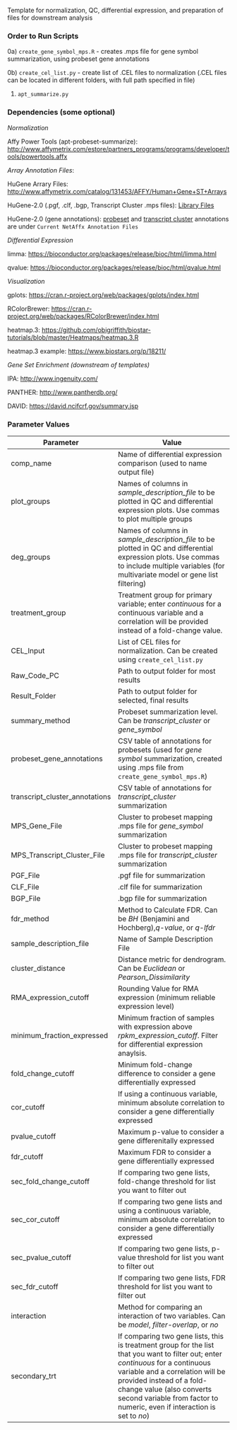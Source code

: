 Template for normalization, QC, differential expression, and preparation of files for downstream analysis

### Order to Run Scripts ###

0a) `create_gene_symbol_mps.R` - creates .mps file for gene symbol summarization, using probeset gene annotations

0b) `create_cel_list.py` - create list of .CEL files to normalization (.CEL files can be located in different folders, with full path specified in file)

1) `apt_summarize.py`

### Dependencies (some optional) ###

*Normalization*

Affy Power Tools (apt-probeset-summarize): http://www.affymetrix.com/estore/partners_programs/programs/developer/tools/powertools.affx

*Array Annotation Files*:

HuGene Arrary Files: http://www.affymetrix.com/catalog/131453/AFFY/Human+Gene+ST+Arrays

HuGene-2.0 (.pgf, .clf, .bgp, Transcript Cluster .mps files): [Library Files](http://www.affymetrix.com/Auth/analysis/downloads/lf/wt/HuGene-2_0-st/HuGene-2_0-st_rev1.zip)

HuGene-2.0 (gene annotations): [probeset](http://www.affymetrix.com/Auth/analysis/downloads/na36/wtgene/HuGene-2_0-st-v1.na36.hg19.probeset.csv.zip) and [transcript cluster](http://www.affymetrix.com/Auth/analysis/downloads/na36/wtgene/HuGene-2_0-st-v1.na36.hg19.transcript.csv.zip) annotations are under `Current NetAffx Annotation Files`

*Differential Expression*

limma: https://bioconductor.org/packages/release/bioc/html/limma.html

qvalue: https://bioconductor.org/packages/release/bioc/html/qvalue.html

*Visualization*

gplots: https://cran.r-project.org/web/packages/gplots/index.html

RColorBrewer: https://cran.r-project.org/web/packages/RColorBrewer/index.html

heatmap.3: https://github.com/obigriffith/biostar-tutorials/blob/master/Heatmaps/heatmap.3.R

heatmap.3 example: https://www.biostars.org/p/18211/

*Gene Set Enrichment (downstream of templates)*

IPA: http://www.ingenuity.com/

PANTHER: http://www.pantherdb.org/

DAVID: https://david.ncifcrf.gov/summary.jsp


### Parameter Values ###
| Parameter | Value|
|---|---|
|comp_name	| Name of differential expression comparison (used to name output file)
|plot_groups | Names of columns in *sample_description_file* to be plotted in QC and differential expression plots.  Use commas to plot multiple groups|
|deg_groups|Names of columns in *sample_description_file* to be plotted in QC and differential expression plots.  Use commas to include multiple variables (for multivariate model or gene list filtering)|
|treatment_group|Treatment group for primary variable; enter *continuous* for a continuous variable and a correlation will be provided instead of a fold-change value.|
|CEL_Input|List of CEL files for normalization.  Can be created using `create_cel_list.py`|
|Raw_Code_PC|Path to output folder for most results|
|Result_Folder|Path to output folder for selected, final results|
|summary_method|Probeset summarization level.  Can be *transcript_cluster* or *gene_symbol*|
|probeset_gene_annotations|CSV table of annotations for probesets (used for *gene symbol* summarization, created using .mps file from `create_gene_symbol_mps.R`)
|transcript_cluster_annotations|CSV table of annotations for *transcript_cluster* summarization|
|MPS_Gene_File|Cluster to probeset mapping .mps file for  *gene_symbol* summarization|
|MPS_Transcript_Cluster_File|Cluster to probeset mapping .mps file for *transcript_cluster* summarization|
|PGF_File|.pgf file for summarization|
|CLF_File|.clf file for summarization|
|BGP_File|.bgp file for summarization|
|fdr_method|Method to Calculate FDR.  Can be *BH* (Benjamini and Hochberg),*q-value*, or *q-lfdr*|
|sample_description_file|Name of Sample Description File|
|cluster_distance| Distance metric for dendrogram.  Can be *Euclidean* or *Pearson_Dissimilarity*|
|RMA_expression_cutoff|Rounding Value for RMA expression (minimum reliable expression level)|
|minimum_fraction_expressed|Minimum fraction of samples with expression above *rpkm_expression_cutoff*. Filter for differential expression anaylsis.|
|fold_change_cutoff|Minimum fold-change difference to consider a gene differentially expressed|
|cor_cutoff|If using a continuous variable, minimum absolute correlation to consider a gene differentially expressed|
|pvalue_cutoff|Maximum p-value to consider a gene differenitally expressed|
|fdr_cutoff|Maximum FDR to consider a gene differentially expressed|
|sec_fold_change_cutoff|If comparing two gene lists, fold-change threshold for list you want to filter out|
|sec_cor_cutoff|If comparing two gene lists and using a continuous variable, minimum absolute correlation to consider a gene differentially expressed|
|sec_pvalue_cutoff|If comparing two gene lists, p-value threshold for list you want to filter out|
|sec_fdr_cutoff|If comparing two gene lists, FDR threshold for list you want to filter out|
|interaction| Method for comparing an interaction of two variables.  Can be *model*, *filter-overlap*, or *no*|
|secondary_trt| If comparing two gene lists, this is treatment group for the list that you want to filter out; enter *continuous* for a continuous variable and a correlation will be provided instead of a fold-change value (also converts second variable from factor to numeric, even if interaction is set to *no*)|
